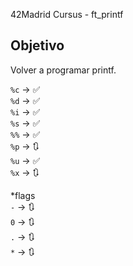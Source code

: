 42Madrid Cursus - ft_printf

## Objetivo

Volver a programar printf.

`%c` -> ✅<br/>
`%d` -> ✅<br/>
`%i` -> ✅<br/>
`%s` -> ✅<br/>
`%%` -> ✅<br/>
`%p` -> 🔃<br/>
`%u` -> ✅<br/>
`%x` -> 🔃<br/>

*flags<br/>
`-` -> 🔃<br/>
`0` -> 🔃<br/>
`.` -> 🔃<br/>
`*` -> 🔃<br/>
